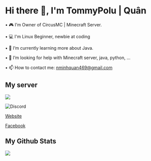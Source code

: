 # Hi there 👋, I'm TommyPolu | Quân 
 
 • 🎮  I’m Owner of CircusMC | Minecraft Server.
 
 • 💻  I'm Linux Beginner, newbie at coding
 
 • 🌱  I’m currently learning more about Java.
 
 • 🤔  I’m looking for help with Minecraft server, java, python, ...
 
 • 📫  How to contact me: nminhquan469@gmail.com

 ## My server
 
<img src="https://media.discordapp.net/attachments/896619903048626246/957602085904482334/banner.png?width=853&height=480">

![Discord](https://img.shields.io/badge/%3CircusMC%3E-%237289DA.svg?style=for-the-badge&logo=discord&logoColor=white)

[Website](https://circussmp.tumy.fun)

[Facebook](https://fb.com/circussmpofficial)

 
 ## My Github Stats
 <img src="https://github-readme-stats.vercel.app/api?username=minhquantommy&&show_icons=true&title_color=ffffff&icon_color=bb2acf&text_color=daf7dc&bg_color=151515">


